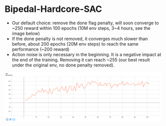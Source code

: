 # Bipedal-Hardcore-SAC

- Our default choice: remove the done flag penalty, will soon converge to \~250 reward within 100 epochs (10M env steps, 3~4 hours, see the image below)
- If the done penalty is not removed, it converges much slower than before, about 200 epochs (20M env steps) to reach the same performance (\~200 reward)
- Action noise is only necessary in the beginning. It is a negative impact at the end of the training. Removing it can reach \~255 (our best result under the original env, no done penalty removed).

![](results/sac/BipedalHardcore.png)